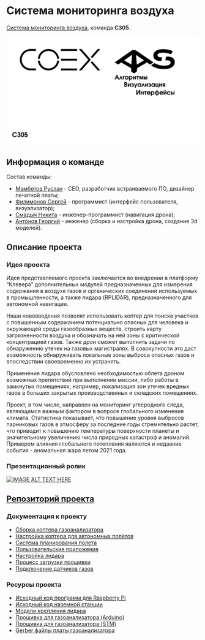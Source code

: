 # Система мониторинга воздуха

[Система мониторинга воздуха](air_monitor.md), команда **С305**.

<img src="../assets/c305.jpg" width=600>

## Информация о команде

Состав команды:

* [Мамбетов Руслан](https://github.com/Ruslan2288) - CEO, разработчик встраиваемого ПО, дизайнер печатной платы;
* [Филимонов Сергей](https://github.com/Lukerrr) - программист (интерфейс пользователя, визуализатор);
* [Смадыч Никита](https://github.com/NikitaS2001) - инженер-программист (навигация дрона);
* [Антонов Георгий](https://github.com/GeJudas23)  - инженер (сборка и настройка дрона, создание 3d моделей).

## Описание проекта

### Идея проекта

Идея представляемого проекта заключается во внедрении в платформу “Клевера” дополнительных модулей предназначенных для измерения содержания в воздухе газов и органических соединений используемых в промышленности, а также лидара (RPLIDAR), предназначенного для автономной навигации.

Наши нововведения позволят использовать коптер для поиска участков с повышенным содержанием потенциально опасных для человека и окружающей среды газообразных веществ, строить карту загрязненности воздуха и обозначать на ней зоны с критической концентрацией газов. Также дрон сможет выполнять задачи по обнаружению утечек на газовых магистралях. В совокупности это даст возможность обнаруживать локальные зоны выброса опасных газов и впоследствии своевременно их устранять.

Применение лидара обусловлено необходимостью облета дроном возможных препятствий при выполнении миссии, либо работы в замкнутых помещениях, например, локализация зон утечек вредных газов в больших закрытых производственных и складских помещениях.

Проект, в том числе, направлен на мониторинг углеродного следа, являющимся важным фактором в вопросе глобального изменения климата. Статистика показывает, что повышение уровня выбросов парниковых газов в атмосферу за последние годы стремительно растет, что приводит к повышению температуры поверхности планеты и значительному увеличению числа природных катастроф и аномалий. Примером влияния глобального потепления являются и недавние события - аномальная жара летом 2021 года.

### Презентационный ролик

[![IMAGE ALT TEXT HERE](https://img.youtube.com/vi/zkYE8mLS81k/0.jpg)](https://www.youtube.com/watch?v=zkYE8mLS81k)

## [Репозиторий проекта](https://github.com/Lukerrr/air-analysis-system)

### Документация к проекту

* [Сборка коптера газоанализатора](https://github.com/Lukerrr/air-analysis-system/blob/master/docs/drone_assembly.md)
* [Настройка коптера для автономных полётов](https://github.com/Lukerrr/air-analysis-system/blob/master/docs/drone_config.md)
* [Система планирования полета](https://github.com/Lukerrr/air-analysis-system/blob/master/docs/path_planning.md)
* [Пользовательские приложения](https://github.com/Lukerrr/air-analysis-system/blob/master/docs/user_applications.md)
* [Настройка лидара](https://github.com/Lukerrr/air-analysis-system/blob/master/docs/setup_lidar.md)
* [Процесс загрузки прошивки](https://github.com/Lukerrr/air-analysis-system/blob/master/docs/firmware_upload.md)
* [Подключение датчиков газов](https://github.com/Lukerrr/air-analysis-system/blob/master/docs/gas_sensors.md)

### Ресурсы проекта

* [Исходный код программ для Raspberry Pi](https://github.com/Lukerrr/airmon)
* [Исходный код наземной станции](https://github.com/Lukerrr/airmon-control)
* [Модели крепления лидара](https://github.com/Lukerrr/air-analysis-system/tree/master/models)
* [Прошивка для газоанализатора (Arduino)](https://github.com/Lukerrr/air-analysis-system/tree/master/hardware/arduino_firmware)
* [Прошивка для газоанализатора (STM)](https://github.com/Lukerrr/air-analysis-system/tree/master/hardware/stm_firmware)
* [Gerber файлы платы газоанализатора](https://github.com/Lukerrr/air-analysis-system/tree/master/hardware/gerber_pcb_air_analysis_board)
